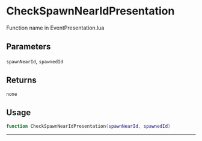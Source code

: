 # CheckSpawnNearIdPresentation
Function name in EventPresentation.lua
## Parameters
`spawnNearId`, `spawnedId`
## Returns
`none`
## Usage
```lua
function CheckSpawnNearIdPresentation(spawnNearId, spawnedId)
```
---
